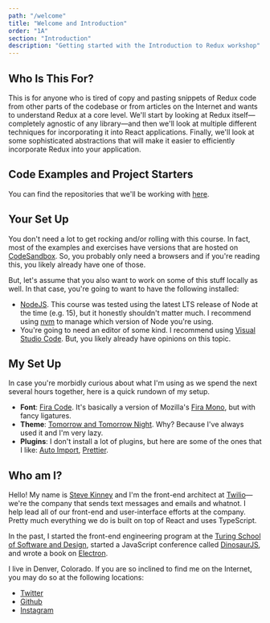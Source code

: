 ```yaml
---
path: "/welcome"
title: "Welcome and Introduction"
order: "1A"
section: "Introduction"
description: "Getting started with the Introduction to Redux workshop"
---
```


## Who Is This For?

This is for anyone who is tired of copy and pasting snippets of Redux code from other parts of the codebase or from articles on the Internet and wants to understand Redux at a core level. We'll start by looking at Redux itself—completely agnostic of any library—and then we'll look at multiple different techniques for incorporating it into React applications. Finally, we'll look at some sophisticated abstractions that will make it easier to efficiently incorporate Redux into your application.

## Code Examples and Project Starters

You can find the repositories that we'll be working with [here](/repositories).

## Your Set Up

You don't need a lot to get rocking and/or rolling with this course. In fact, most of the examples and exercises have versions that are hosted on [CodeSandbox][]. So, you probably only need a browsers and if you're reading this, you likely already have one of those.

[codesandbox]: https://codesandbox.io

But, let's assume that you also want to work on some of this stuff locally as well. In that case, you're going to want to have the following installed:

- [NodeJS][]. This course was tested using the latest LTS release of Node at the time (e.g. 15), but it honestly shouldn't matter much. I recommend using [nvm][] to manage which version of Node you're using.
- You're going to need an editor of some kind. I recommend using [Visual Studio Code][vscode]. But, you likely already have opinions on this topic.

## My Set Up

In case you're morbidly curious about what I'm using as we spend the next several hours together, here is a quick rundown of my setup.

- **Font**: [Fira Code][firacode]. It's basically a version of Mozilla's [Fira Mono][firamono], but with fancy ligatures.
- **Theme**: [Tomorrow and Tomorrow Night][tomorrow]. Why? Because I've always used it and I'm very lazy.
- **Plugins**: I don't install a lot of plugins, but here are some of the ones that I like: [Auto Import](https://marketplace.visualstudio.com/items?itemName=steoates.autoimport), [Prettier](https://marketplace.visualstudio.com/items?itemName=esbenp.prettier-vscode).

[nodejs]: https://nodejs.org
[nvm]: https://github.com/nvm-sh/nvm
[vscode]: https://code.visualstudio.com/
[firacode]: https://github.com/tonsky/FiraCode
[firamono]: https://fonts.google.com/specimen/Fira+Mono
[tomorrow]: https://marketplace.visualstudio.com/items?itemName=ms-vscode.Theme-TomorrowKit

## Who am I?

Hello! My name is [Steve Kinney][steve] and I'm the front-end architect at [Twilio][twilio]—we're the company that sends text messages and emails and whatnot. I help lead all of our front-end and user-interface efforts at the company. Pretty much everything we do is built on top of React and uses TypeScript.

In the past, I started the front-end engineering program at the [Turing School of Software and Design][turing], started a JavaScript conference called [DinosaurJS][dino], and wrote a book on [Electron][electron].

I live in Denver, Colorado. If you are so inclined to find me on the Internet, you may do so at the following locations:

- [Twitter](https://twitter.com/stevekinney)
- [Github](https://github.com/stevekinney)
- [Instagram](https://instagram.com/stevekinney)

[steve]: https://stevekinney.net
[twilio]: https://twilio.com
[electron]: https://bit.ly/electronjs
[turing]: https://turing.io
[dino]: https://dinosaurjs.org

